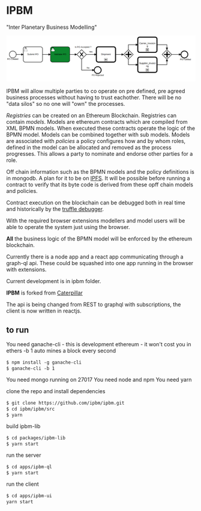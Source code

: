 # IPBM

"Inter Planetary Business Modelling"

![bpmn model](Screenshot%20from%202019-04-27%2012-53-12.png)

IPBM will allow multiple parties to co operate on pre defined, pre agreed business processes without having to trust eachother.  There will be no "data silos" so no one will "own" the processes.

*Registries* can be created on an Ethereum Blockchain.  Registries can contain *models*.  Models are ethereum contracts which are compiled from XML BPMN models.  When executed these contracts operate the logic of the BPMN model.  Models can be combined together with sub models.  Models are associated with *policies* a policy configures how and by whom roles, defined in the model can be allocated and removed as the process progresses.  This allows a party to nominate and endorse other parties for a role.

Off chain information such as the BPMN models and the policy definitions is in mongodb. A plan for it to be on [IPFS](https://ipfs.io/).  It will be possible before running a contract to verify that its byte code is derived from these opff chain models and policies.

Contract execution on the blockchain can be debugged both in real time and historically by the [truffle debugger](https://truffleframework.com/docs/truffle/getting-started/debugging-your-contracts).

With the required browser extensions modellers and model users will be able to operate the system just using the browser.

**All** the business logic of the BPMN model will be enforced by the ethereum blockchain.

Currently there is a node app and a react app communicating through a graph-ql api.  These could be squashed into one app running in the browser with extensions.

Current development is in ipbm folder.

**IPBM** is forked from [Caterpillar](https://github.com/orlenyslp/Caterpillar)

The api is being changed from REST to graphql with subscriptions, the client is now written in reactjs.

## to run

You need ganache-cli - this is development ethereum - it won't cost you in ethers
-b 1 auto mines a block every second

````
$ npm install -g ganache-cli
$ ganache-cli -b 1
````

You need mongo running on 27017
You need node and npm
You need yarn

clone the repo and install dependencies

````
$ git clone https://github.com/ipbm/ipbm.git
$ cd ipbm/ipbm/src
$ yarn
````

build ipbm-lib
````
$ cd packages/ipbm-lib
$ yarn start
````

run the server
````
$ cd apps/ipbm-ql
$ yarn start
````

run the client
````
$ cd apps/ipbm-ui
yarn start
````
